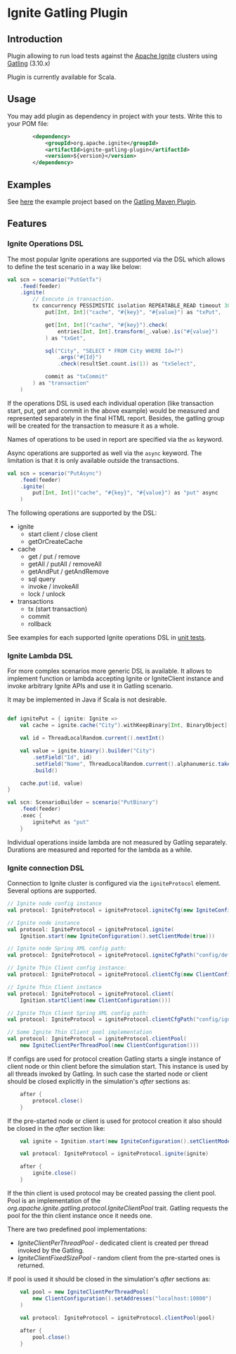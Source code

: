 # Ignite Gatling Plugin

## Introduction

Plugin allowing to run load tests against the [Apache Ignite](https://ignite.apache.org/) clusters using [Gatling](https://gatling.io/) (3.10.x)

Plugin is currently available for Scala.

## Usage

You may add plugin as dependency in project with your tests. Write this to your POM file: 

```xml
        <dependency>
            <groupId>org.apache.ignite</groupId>
            <artifactId>ignite-gatling-plugin</artifactId>
            <version>${version}</version>
        </dependency>
```

## Examples

See [here](examples) the example project based on the [Gatling Maven Plugin](https://gatling.io/docs/current/extensions/maven_plugin/).

## Features

### Ignite Operations DSL

The most popular Ignite operations are supported via the DSL which allows to define the test scenario 
in a way like below:

```scala
val scn = scenario("PutGetTx")
    .feed(feeder)
    .ignite(
        // Execute in transaction.
        tx concurrency PESSIMISTIC isolation REPEATABLE_READ timeout 3000 size 2 run (
            put[Int, Int]("cache", "#{key}", "#{value}") as "txPut",

            get[Int, Int]("cache", "#{key}").check(
                entries[Int, Int].transform(_.value).is("#{value}")
            ) as "txGet",

            sql("City", "SELECT * FROM City WHERE Id=?")
                .args("#{Id}")
                .check(resultSet.count.is(1)) as "txSelect",

            commit as "txCommit"
        ) as "transaction"
    )
```

If the operations DSL is used each individual operation (like transaction start, put, get and commit in the above example)
would be measured and represented separately in the final HTML report.  Besides, the gatling group will be created for the
transaction to measure it as a whole.

Names of operations to be used in report are specified via the `as` keyword.

Async operations are supported as well via the `async` keyword. The limitation is that it is 
only available outside the transactions.

```scala
val scn = scenario("PutAsync")
    .feed(feeder)
    .ignite(
        put[Int, Int]("cache", "#{key}", "#{value}") as "put" async
    )
```

The following operations are supported by the DSL:

* ignite
    * start client / close client
    * getOrCreateCache
* cache
    * get / put / remove
    * getAll / putAll / removeAll
    * getAndPut / getAndRemove
    * sql query
    * invoke / invokeAll
    * lock / unlock
* transactions
    * tx (start transaction)
    * commit
    * rollback

See examples for each supported Ignite operations DSL in [unit tests](gatling-plugin/src/test/scala/org/apache/ignite/gatling).

### Ignite Lambda DSL

For more complex scenarios more generic DSL is available. It allows to implement function or lambda
accepting Ignite or IgniteClient instance and invoke arbitrary Ignite APIs and use it in Gatling scenario.

It may be implemented in Java if Scala is not desirable. 

```scala

def ignitePut = { ignite: Ignite =>
    val cache = ignite.cache("City").withKeepBinary[Int, BinaryObject]()

    val id = ThreadLocalRandom.current().nextInt()

    val value = ignite.binary().builder("City")
        .setField("Id", id)
        .setField("Name", ThreadLocalRandom.current().alphanumeric.take(20).mkString)
        .build()

    cache.put(id, value)
}

val scn: ScenarioBuilder = scenario("PutBinary")
    .feed(feeder)
    .exec { 
        ignitePut as "put" 
    }
```

Individual operations inside lambda are not measured by Gatling separately. Durations are measured
and reported for the lambda as a while.

### Ignite connection DSL

Connection to Ignite cluster is configured via the `igniteProtocol` element. Several options are supported.

```scala
// Ignite node config instance
val protocol: IgniteProtocol = igniteProtocol.igniteCfg(new IgniteConfiguration().setClientMode(true))

// Ignite node instance
val protocol: IgniteProtocol = igniteProtocol.ignite(
    Ignition.start(new IgniteConfiguration().setClientMode(true)))

// Ignite node Spring XML config path:
val protocol: IgniteProtocol = igniteProtocol.igniteCfgPath("config/default-config.xml")

// Ignite Thin Client config instance:
val protocol: IgniteProtocol = igniteProtocol.clientCfg(new ClientConfiguration())

// Ignite Thin Client instance
val protocol: IgniteProtocol = igniteProtocol.client(
    Ignition.startClient(new ClientConfiguration()))

// Ignite Thin Client Spring XML config path:
val protocol: IgniteProtocol = igniteProtocol.clientCfgPath("config/ignite-thin-config.xml")

// Some Ignite Thin Client pool implementation
val protocol: IgniteProtocol = igniteProtocol.clientPool(
    new IgniteClientPerThreadPool(new ClientConfiguration()))
```

If configs are used for protocol creation Gatling starts a single instance of client node or thin client before
the simulation start. This instance is used by all threads invoked by Gatling. In such case the started node or
client should be closed explicitly in the simulation's *after* sections as:

```scala
    after {
        protocol.close()
    }
```

If the pre-started node or client is used for protocol creation it also should be closed in the *after* section like:
```scala
    val ignite = Ignition.start(new IgniteConfiguration().setClientMode(true))

    val protocol: IgniteProtocol = igniteProtocol.ignite(ignite)

    after {
        ignite.close()
    }
```

If the thin client is used protocol may be created passing the client pool. Pool is an implementation 
of the *org.apache.ignite.gatling.protocol.IgniteClientPool* trait. Gatling requests the pool for the
thin client instance once it needs one.

There are two predefined pool implementations:
 * *IgniteClientPerThreadPool* - dedicated client is created per thread invoked by the Gatling.
 * *IgniteClientFixedSizePool* - random client from the pre-started ones is returned. 

If pool is used it should be closed in the simulation's *after* sections as:

```scala
    val pool = new IgniteClientPerThreadPool(
        new ClientConfiguration().setAddresses("localhost:10800")
    )
    
    val protocol: IgniteProtocol = igniteProtocol.clientPool(pool)

    after {
        pool.close()
    }
```
